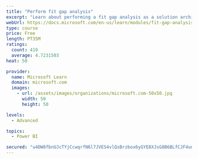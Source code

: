 ```yaml
---
title: "Perform fit gap analysis"
excerpt: "Learn about performing a fit gap analysis as a solution architect for Dynamics 365 and Microsoft Power Platform."
webUrl: https://docs.microsoft.com/en-us/learn/modules/fit-gap-analysis/
type: course
price: Free
length: PT35M
ratings:
  count: 419
  average: 4.7231503
heat: 50

provider:
  name: Microsoft Learn
  domain: microsoft.com
  images:
    - url: /assets/images/organizations/microsoft.com-50x50.jpg
      width: 50
      height: 50

levels:
  - Advanced

topics:
  - Power BI

secured: "u4DW8fbnUJcTYjCcwqrfN6l7JVES4vlQsBrzbox6yGYE8XJsG8B6BLfCJF4un9mVRN4VBFRg1qWP6KqGTZBoXtfb8WiuxY5QTR8ku1nH28FQaKDSHGlRihpYYhKdNyG1/XP97WwZ+dZClJnW5k9Fbr0aNu3Kq01gyJ7MSPhcmgj4en5DzG6lcPgKWfkX+s3vFYU52ifpMAzvwU48wjkzIKTDGhtAIgDVvt9ec5VQpRrGoIqscF18PJXu7husMCJhzca85fO4TSNUNxopGLVoxgYbfDeZxLv0C1OEZfeWr3oygLWE85rkNIqc/GLmFO3oQQXtM8aH8wZabqUwKtZM5YOKk0KSJCO1h77U9VTUqtF3T6yz6mIp1xGGodMYZDrWc8ArCAjLk7fc2e/ugiWSjfxLi8mD1ySxOoHengGVZPs=;S3OunGTCBDe36GOxW/sG8w=="
---
```


